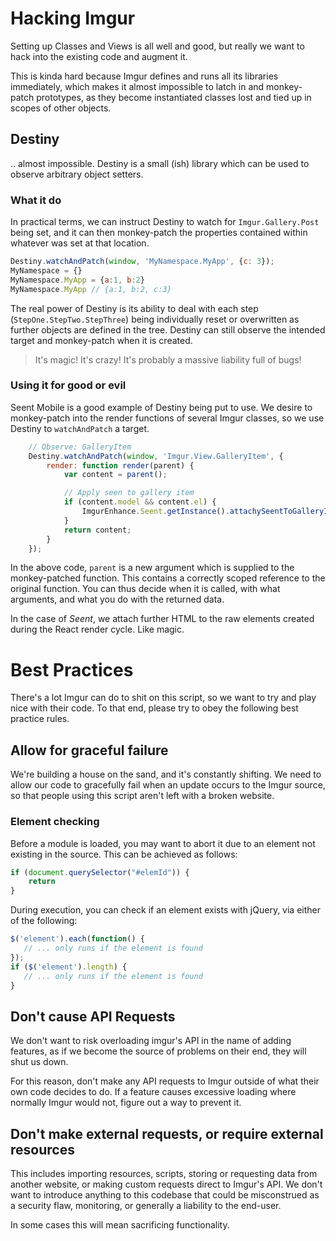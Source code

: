 # Hacking Imgur

Setting up Classes and Views is all well and good, but really we want to hack into the existing code and augment it.

This is kinda hard because Imgur defines and runs all its libraries immediately, which makes it almost impossible to
latch in and monkey-patch prototypes, as they become instantiated classes lost and tied up in scopes of other objects.

## Destiny

.. almost impossible. Destiny is a small (ish) library which can be used to observe arbitrary object setters.

### What it do

In practical terms, we can instruct Destiny to watch for `Imgur.Gallery.Post` being set, and it can then monkey-patch
the properties contained within whatever was set at that location.

```javascript
Destiny.watchAndPatch(window, 'MyNamespace.MyApp', {c: 3});
MyNamespace = {}
MyNamespace.MyApp = {a:1, b:2}
MyNamespace.MyApp // {a:1, b:2, c:3}
```

The real power of Destiny is its ability to deal with each step (`StepOne.StepTwo.StepThree`) being individually
reset or overwritten as further objects are defined in the tree.
Destiny can still observe the intended target and monkey-patch when it is created.

> It's magic! It's crazy! It's probably a massive liability full of bugs!

### Using it for good or evil

Seent Mobile is a good example of Destiny being put to use. We desire to monkey-patch into the render functions of
several Imgur classes, so we use Destiny to `watchAndPatch` a target.

```javascript
    // Observe: GalleryItem
    Destiny.watchAndPatch(window, 'Imgur.View.GalleryItem', {
        render: function render(parent) {
            var content = parent();

            // Apply seen to gallery item
            if (content.model && content.el) {
                ImgurEnhance.Seent.getInstance().attachySeentToGalleryItem(content.el, content.model.id);
            }
            return content;
        }
    });
```
In the above code, `parent` is a new argument which is supplied to the monkey-patched function.
This contains a correctly scoped reference to the original function. You can thus decide when it is called, with what
arguments, and what you do with the returned data.

In the case of *Seent*, we attach further HTML to the raw elements created during the React render cycle.
Like magic.


# Best Practices

There's a lot Imgur can do to shit on this script, so we want to try and play nice with their code.
To that end, please try to obey the following best practice rules.

## Allow for graceful failure

We're building a house on the sand, and it's constantly shifting. We need to allow our code to gracefully fail when
 an update occurs to the Imgur source, so that people using this script aren't left with a broken website.

### Element checking

Before a module is loaded, you may want to abort it due to an element not existing in the source.
This can be achieved as follows:

```javascript
if (document.querySelector("#elemId")) {
    return
}
```

During execution, you can check if an element exists with jQuery, via either of the following:
```javascript
$('element').each(function() {
   // ... only runs if the element is found
});
if ($('element').length) {
   // ... only runs if the element is found
}
```

## Don't cause API Requests

We don't want to risk overloading imgur's API in the name of adding features, as if we become the source of problems on
 their end, they will shut us down.

For this reason, don't make any API requests to Imgur outside of what their own code decides to do.
If a feature causes excessive loading where normally Imgur would not, figure out a way to prevent it.

## Don't make external requests, or require external resources

This includes importing resources, scripts, storing or requesting data from another website, or making custom requests
direct to Imgur's API.  We don't want to introduce anything to this codebase that could be misconstrued as a security
flaw, monitoring, or generally a liability to the end-user.

In some cases this will mean sacrificing functionality.